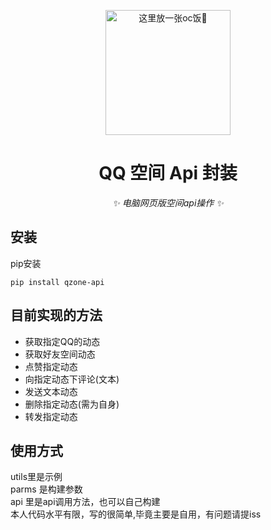 
<!-- markdownlint-disable MD033 MD036 MD041 -->

<p align="center">
  <a href="https://huanxinbot.com/"><img src="https://raw.githubusercontent.com/huanxin996/nonebot_plugin_hx-yinying/main/.venv/hx_img.png" width="200" height="200" alt="这里放一张oc饭🤤"></a>
</p>

<div align="center">

# QQ 空间 Api 封装

_✨ 电脑网页版空间api操作 ✨_

</div>

## 安装

pip安装

```dotenv
pip install qzone-api
```

## 目前实现的方法

- 获取指定QQ的动态
- 获取好友空间动态
- 点赞指定动态
- 向指定动态下评论(文本)
- 发送文本动态
- 删除指定动态(需为自身)
- 转发指定动态

## 使用方式  

utils里是示例  
parms 是构建参数  
api 里是api调用方法，也可以自己构建  
本人代码水平有限，写的很简单,毕竟主要是自用，有问题请提iss  
